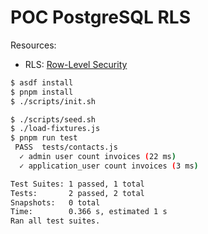 # POC PostgreSQL RLS

Resources:

- RLS: [Row-Level Security](https://www.postgresql.org/docs/15/ddl-rowsecurity.html)

```sh
$ asdf install
$ pnpm install
$ ./scripts/init.sh
```

```sh
$ ./scripts/seed.sh
$ ./load-fixtures.js
$ pnpm run test
 PASS  tests/contacts.js
  ✓ admin user count invoices (22 ms)
  ✓ application_user count invoices (3 ms)

Test Suites: 1 passed, 1 total
Tests:       2 passed, 2 total
Snapshots:   0 total
Time:        0.366 s, estimated 1 s
Ran all test suites.
```
